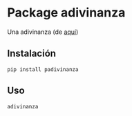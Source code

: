 # Package adivinanza

Una adivinanza (de [aquí](https://www.adivinanzas.com/))

## Instalación
```
pip install padivinanza
```

## Uso
```
adivinanza
```
